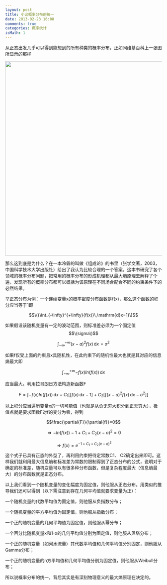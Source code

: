 ```yaml
---
layout: post
title: 小议概率分布的统一
date: 2013-02-23 16:08
comments: true
categories: 概率统计
isMath: 1
---
```

从正态出发几乎可以得到能想到的所有种类的概率分布，正如同维基百科上一张图所显示的那样

<img class="alignnone" alt="" src="http://upload.wikimedia.org/wikipedia/commons/6/69/Relationships_among_some_of_univariate_probability_distributions.jpg" width="1183" height="625" />

那么这到底是为什么？在一本冷僻的叫做《组成论》的书里（张学文著，2003，中国科学技术大学出版社）给出了我认为比较合理的一个答案。这本书研究了各个领域的概率分布问题，把常用的概率分布的形成机理都从最大熵原理去解释了个遍，发现所有的概率分布都可以概括为该原理在不同场合配合不同的约束条件下的必然结果。

举正态分布为例：一个连续变量x的概率密度分布函数是f(x)，那么这个函数的积分应当等于1即

$$\({\int_{-\infty}^{+\infty}{f(x)}\,\mathrm{d}x=1}\)$$

如果假设该随机变量有一定的波动范围，则标准差必须为一个固定值$$\(sigma\)$$

$${\int_{-\infty}^{+\infty}{(x-a)^2f(x)}\,\mathrm{d}x=\sigma^2}$$

如果f仅受上面的约束且x具随机性，在此约束下的随机性最大也就是其对应的信息熵最大即

$${\int_{-\infty}^{+\infty}{-f(x)ln(f(x))}\,\mathrm{d}x}$$

应当最大。利用拉哥朗日方法构造新函数F

$$F={\int{-f(x)ln(f(x))}\,\mathrm{d}x}+C_1[{\int{f(x)}\,\mathrm{d}x}-1]+C_2[{\int{(x-a)^2f(x)}\,\mathrm{d}x}-\sigma^2]]$$

以上积分应当遍历变量x的一切可能值（也就是从负无穷大积分到正无穷大），极值点就是要求函数F对f的变分为零，得到

$$\frac{\partial{F}}{\partial{f}}=0$$

$$\Rightarrow{-ln(f(x))-1+C_1+C_2(x-a)^2=0}$$

$$\Rightarrow{f(x)=e^{-1+C_1+C_2(x-a)^2}}$$

这个式子已具有正态的外型了，再利用约束把待定常数C1、 C2确定出来即可。这样我们就利用最大信息熵和标准差为常数的限制得到了正态分布的公式，说明对于确定的标准差，随机变量可以有很多种分布函数，但是复杂程度最大（信息熵最大）的分布函数就是正态分布。

以上我们看到一个随机变量的变化幅度为固定值，则他服从正态分布。用类似的推导我们还可以得到（以下需注意到存在几何平均值就要求变量为正）：

一个随机变量的代数平均值为固定值，则他服从负指数分布；

一个随机变量的平方平均值为固定值，则他服从指数分布；

一个正的随机变量的几何平均值为固定值，则他服从幂分布；

一个百分比随机变量x和1-x的几何平均值分别为固定值，则他服从贝塔分布；

一个正的随机变量（如河水流量）其代数平均值和几何平均值分别固定，则他服从Gamma分布；

一个正的随机变量的n方平均值和几何平均值分别为固定值，则他服从Weibull分布；

所以说概率分布的统一，背后其实是有深刻物理意义的最大熵原理在决定的。
